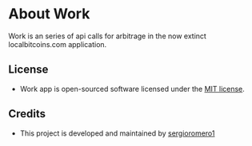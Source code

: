 # About Work 

Work is an series of api calls for arbitrage in the now extinct localbitcoins.com application.

## License

* Work app is open-sourced software licensed under the [MIT license](https://opensource.org/licenses/MIT).

## Credits

* This project is developed and maintained by [sergioromero1](https://github.com/sergioromero1)